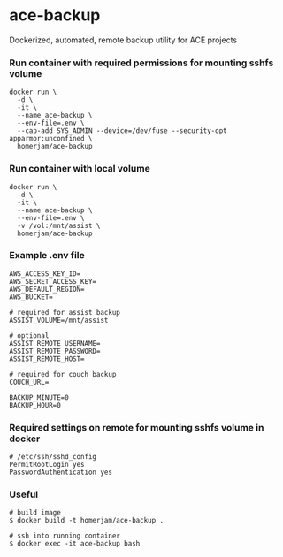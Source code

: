 # ace-backup

Dockerized, automated, remote backup utility for ACE projects

### Run container with required permissions for mounting sshfs volume

    docker run \
      -d \
      -it \
      --name ace-backup \
      --env-file=.env \
      --cap-add SYS_ADMIN --device=/dev/fuse --security-opt apparmor:unconfined \
      homerjam/ace-backup

### Run container with local volume

    docker run \
      -d \
      -it \
      --name ace-backup \
      --env-file=.env \
      -v /vol:/mnt/assist \
      homerjam/ace-backup

### Example .env file

    AWS_ACCESS_KEY_ID=
    AWS_SECRET_ACCESS_KEY=
    AWS_DEFAULT_REGION=
    AWS_BUCKET=

    # required for assist backup
    ASSIST_VOLUME=/mnt/assist

    # optional
    ASSIST_REMOTE_USERNAME=
    ASSIST_REMOTE_PASSWORD=
    ASSIST_REMOTE_HOST=

    # required for couch backup
    COUCH_URL=

    BACKUP_MINUTE=0
    BACKUP_HOUR=0

### Required settings on remote for mounting sshfs volume in docker

    # /etc/ssh/sshd_config
    PermitRootLogin yes
    PasswordAuthentication yes

### Useful

    # build image
    $ docker build -t homerjam/ace-backup .

    # ssh into running container
    $ docker exec -it ace-backup bash
